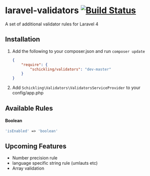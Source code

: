 laravel-validators [![Build Status](https://travis-ci.org/schickling/laravel-validators.png?branch=master)](https://travis-ci.org/schickling/laravel-validators)
==================

A set of additional validator rules for Laravel 4

## Installation

1. Add the following to your composer.json and run `composer update`

    ```json
    {
        "require": {
            "schickling/validators": "dev-master"
        }
    }
    ```

2. Add `Schickling\Validators\ValidatorsServiceProvider` to your config/app.php

## Available Rules

#### Boolean
```php
'isEnabled' => 'boolean'
```


## Upcoming Features

* Number precision rule
* language specific string rule (umlauts etc)
* Array validation
